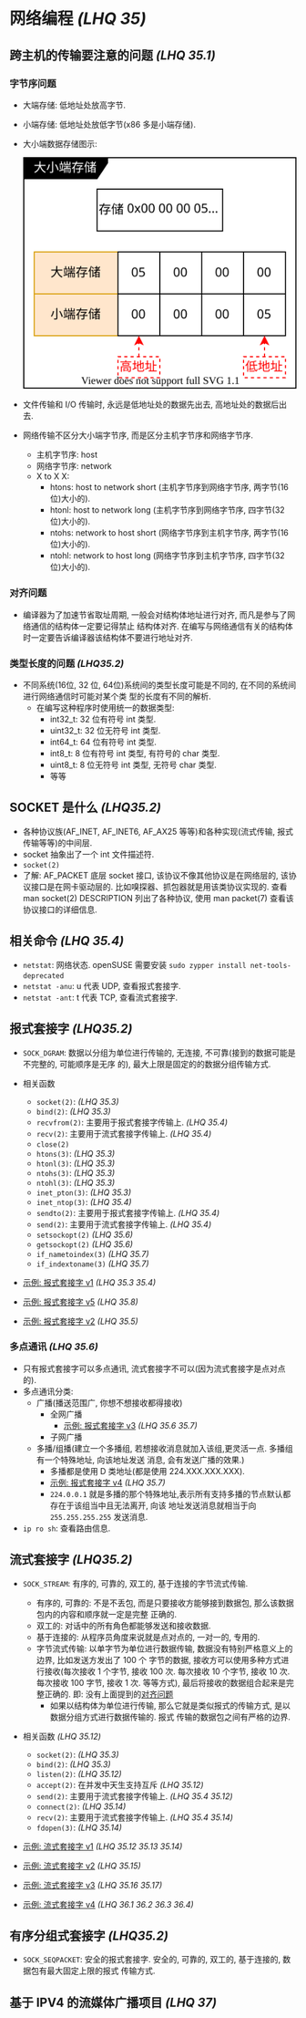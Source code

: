 # 网络编程 _(LHQ 35)_

## 跨主机的传输要注意的问题 _(LHQ 35.1)_

### 字节序问题

- 大端存储: 低地址处放高字节.
- 小端存储: 低地址处放低字节(x86 多是小端存储).
- 大小端数据存储图示:

  ![大小端数据存储](./Atta/drawio/10-大小端存储.drawio.svg)
- 文件传输和 I/O 传输时, 永远是低地址处的数据先出去, 高地址处的数据后出去.
- 网络传输不区分大小端字节序, 而是区分主机字节序和网络字节序.
  - 主机字节序: host
  - 网络字节序: network
  - X to X X:
    - htons: host to network short (主机字节序到网络字节序, 两字节(16 位)大小的).
    - htonl: host to network long (主机字节序到网络字节序, 四字节(32 位)大小的).
    - ntohs: network to host short (网络字节序到主机字节序, 两字节(16 位)大小的).
    - ntohl: network to host long (网络字节序到主机字节序, 四字节(32 位)大小的).

### 对齐问题

- 编译器为了加速节省取址周期, 一般会对结构体地址进行对齐, 而凡是参与了网络通信的结构体一定要记得禁止
  结构体对齐. 在编写与网络通信有关的结构体时一定要告诉编译器该结构体不要进行地址对齐.

### 类型长度的问题 _(LHQ35.2)_

- 不同系统(16位, 32 位, 64位)系统间的类型长度可能是不同的, 在不同的系统间进行网络通信时可能对某个类
  型的长度有不同的解析.
  - 在编写这种程序时使用统一的数据类型:
    - int32_t: 32 位有符号 int 类型.
    - uint32_t: 32 位无符号 int 类型.
    - int64_t: 64 位有符号 int 类型.
    - int8_t: 8 位有符号 int 类型, 有符号的 char 类型.
    - uint8_t: 8 位无符号 int 类型, 无符号 char 类型.
    - 等等

## SOCKET 是什么 _(LHQ35.2)_

- 各种协议族(AF_INET, AF_INET6, AF_AX25 等等)和各种实现(流式传输, 报式传输等等)的中间层.
- socket 抽象出了一个 int 文件描述符.
- `socket(2)`
- 了解: AF_PACKET 底层 socket 接口, 该协议不像其他协议是在网络层的, 该协议接口是在网卡驱动层的.
  比如嗅探器、抓包器就是用该类协议实现的. 查看 man socket(2) DESCRIPTION 列出了各种协议, 使用
  man packet(7) 查看该协议接口的详细信息.

## 相关命令 _(LHQ 35.4)_

- `netstat`: 网络状态. openSUSE 需要安装 `sudo zypper install net-tools-deprecated`
- `netstat -anu`: u 代表 UDP, 查看报式套接字.
- `netstat -ant`: t 代表 TCP, 查看流式套接字.

## 报式套接字 _(LHQ35.2)_

- `SOCK_DGRAM`: 数据以分组为单位进行传输的, 无连接, 不可靠(接到的数据可能是不完整的, 可能顺序是无序
  的), 最大上限是固定的的数据分组传输方式.
- 相关函数
  - `socket(2)`: _(LHQ 35.3)_
  - `bind(2)`: _(LHQ 35.3)_
  - `recvfrom(2)`: 主要用于报式套接字传输上. _(LHQ 35.4)_
  - `recv(2)`: 主要用于流式套接字传输上. _(LHQ 35.4)_
  - `close(2)`
  - `htons(3)`: _(LHQ 35.3)_
  - `htonl(3)`: _(LHQ 35.3)_
  - `ntohs(3)`: _(LHQ 35.3)_
  - `ntohl(3)`: _(LHQ 35.3)_
  - `inet_pton(3)`: _(LHQ 35.3)_
  - `inet_ntop(3)`: _(LHQ 35.4)_
  - `sendto(2)`: 主要用于报式套接字传输上. _(LHQ 35.4)_
  - `send(2)`: 主要用于流式套接字传输上. _(LHQ 35.4)_
  - `setsockopt(2)` _(LHQ 35.6)_
  - `getsockopt(2)` _(LHQ 35.6)_
  - `if_nametoindex(3)` _(LHQ 35.7)_
  - `if_indextoname(3)` _(LHQ 35.7)_

- [示例: 报式套接字 v1](./Atta/code/1137-socket-dgarm/README.md#v1) _(LHQ 35.3 35.4)_
- [示例: 报式套接字 v5](./Atta/code/1137-socket-dgarm/README.md#v5) _(LHQ 35.8)_
- [示例: 报式套接字 v2](./Atta/code/1137-socket-dgarm/README.md#v2) _(LHQ 35.5)_

### 多点通讯 _(LHQ 35.6)_

- 只有报式套接字可以多点通讯, 流式套接字不可以(因为流式套接字是点对点的).
- 多点通讯分类:
  - 广播(播送范围广, 你想不想接收都得接收)
    - 全网广播
      - [示例: 报式套接字 v3](./Atta/code/1137-socket-dgarm/README.md#v3) _(LHQ 35.6 35.7)_
    - 子网广播
  - 多播/组播(建立一个多播组, 若想接收消息就加入该组,更灵活一点. 多播组有一个特殊地址, 向该地址发送
    消息, 会有发送广播的效果.)
    - 多播都是使用 D 类地址(都是使用 224.XXX.XXX.XXX).
    - [示例: 报式套接字 v4](./Atta/code/1137-socket-dgarm/README.md#v4) _(LHQ 35.7)_
    - `224.0.0.1` 就是多播的那个特殊地址,表示所有支持多播的节点默认都存在于该组当中且无法离开, 向该
      地址发送消息就相当于向 `255.255.255.255` 发送消息.
- `ip ro sh`: 查看路由信息.

## 流式套接字 _(LHQ35.2)_

- `SOCK_STREAM`: 有序的, 可靠的, 双工的, 基于连接的字节流式传输.
  - 有序的, 可靠的: 不是不丢包, 而是只要接收方能够接到数据包, 那么该数据包内的内容和顺序就一定是完整
    正确的.
  - 双工的: 对话中的所有角色都能够发送和接收数据.
  - 基于连接的: 从程序员角度来说就是点对点的, 一对一的, 专用的.
  - 字节流式传输: 以单字节为单位进行数据传输, 数据没有特别严格意义上的边界, 比如发送方发出了 100 个
    字节的数据, 接收方可以使用多种方式进行接收(每次接收 1 个字节, 接收 100 次. 每次接收 10 个字节,
    接收 10 次. 每次接收 100 字节, 接收 1 次. 等等方式), 最后将接收的数据组合起来是完整正确的. 即:
    没有上面提到的[对齐问题](#对齐问题)
    - 如果以结构体为单位进行传输, 那么它就是类似报式的传输方式, 是以数据分组方式进行数据传输的. 报式
      传输的数据包之间有严格的边界.

- 相关函数 _(LHQ 35.12)_
  - `socket(2)`: _(LHQ 35.3)_
  - `bind(2)`: _(LHQ 35.3)_
  - `listen(2)`: _(LHQ 35.12)_
  - `accept(2)`: 在并发中天生支持互斥 _(LHQ 35.12)_
  - `send(2)`: 主要用于流式套接字传输上. _(LHQ 35.4 35.12)_
  - `connect(2)`: _(LHQ 35.14)_
  - `recv(2)`: 主要用于流式套接字传输上. _(LHQ 35.4 35.14)_
  - `fdopen(3)`: _(LHQ 35.14)_

- [示例: 流式套接字 v1](./Atta/code/1138-socket-stream/README.md#v1) _(LHQ 35.12 35.13 35.14)_
- [示例: 流式套接字 v2](./Atta/code/1138-socket-stream/README.md#v2) _(LHQ 35.15)_
- [示例: 流式套接字 v3](./Atta/code/1138-socket-stream/README.md#v3) _(LHQ 35.16 35.17)_
- [示例: 流式套接字 v4](./Atta/code/1138-socket-stream/README.md#v4) _(LHQ 36.1 36.2 36.3 36.4)_

## 有序分组式套接字 _(LHQ35.2)_

- `SOCK_SEQPACKET`: 安全的报式套接字. 安全的, 可靠的, 双工的, 基于连接的, 数据包有最大固定上限的报式
  传输方式.

## 基于 IPV4 的流媒体广播项目 _(LHQ 37)_
